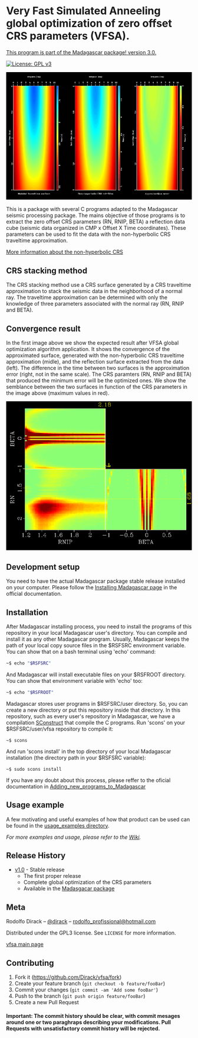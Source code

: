 # Very Fast Simulated Anneeling global optimization of zero offset CRS parameters (VFSA).

[This program is part of the Madagascar package! version 3.0.](https://github.com/ahay/src/tree/master/user/dirack)

[![License: GPL v3](https://img.shields.io/badge/License-GPLv3-blue.svg)](https://www.gnu.org/licenses/gpl-3.0)

![Result of the convergence test](https://github.com/Dirack/vfsa/blob/master/images/surfaces.png)

This is a package with several C programs adapted to the Madagascar seismic processing package. The mains objective of
those programs is to extract the zero offset CRS parameters (RN, RNIP, BETA) 
a reflection data cube (seismic data organized in CMP x Offset X Time coordinates). 
These parameters can be used to fit the data with the non-hyperbolic CRS traveltime approximation.

[More information about the non-hyperbolic CRS](http://www.reproducibility.org/RSF/book/tccs/crs/paper_html/)

## CRS stacking method

The CRS stacking method use a CRS surface generated by a CRS traveltime approximation to stack the seismic data in the
neighborhood of a normal ray. The traveltime approximation can be determined with only the knowledge of three parameters
associated with the normal ray (RN, RNIP and BETA).

## Convergence result

In the first image above we show the expected result after VFSA global optimization algorithm application.
It shows the convergence of the approximated surface, generated with
the non-hyperbolic CRS traveltime approximation (midle), and the reflection surface extracted from the data (left).
The difference in the time between two surfaces is the approximation error (right, not in the same scale).
The CRS paramters (RN, RNIP and BETA)
that produced the minimum error will be the optimized ones. We show the semblance between the two surfaces in function of
the CRS parameters in the image above (maximum values in red).

![Result of the convergence test](https://github.com/Dirack/vfsa/blob/master/images/parametersCube.png)

## Development setup

You need to have the actual Madagascar package stable release installed on your computer. Please follow the
[Installing Madagascar page](http://www.ahay.org/wiki/Installation) in the official documentation.

## Installation

After Madagascar installing process, you need to install the programs of this repository in your local Madagascar user's
directory. You can compile and install it as any other Madagascar program. 
Usually, Madagascar keeps the path of your local copy source files in the $RSFSRC environment variable. You can
show that on a bash terminal using 'echo' command:

```sh
~$ echo "$RSFSRC"
```

And Madagascar will install executable files on your $RSFROOT directory. You can show that environment variable
with 'echo' too:

```sh
~$ echo "$RSFROOT"
```

Madagascar stores user programs in $RSFSRC/user directory. So, you can create a new directory or put this
repository inside that directory. In this repository, such as every user's repository in Madagascar, we have a compilation 
[SConstruct](https://github.com/Dirack/vfsa/blob/master/SConstruct) that compile the C programs.
Run 'scons' on your $RSFSRC/user/vfsa repository to compile it:

```shell
~$ scons
```

And run 'scons install' in the top directory of your local Madagascar installation 
(the directory path in your $RSFSRC variable):

```shell
~$ sudo scons install
```

If you have any doubt about this process, please reffer to the oficial documentation in 
[Adding_new_programs_to_Madagascar](http://www.ahay.org/wiki/Adding_new_programs_to_Madagascar)

## Usage example

A few motivating and useful examples of how that product can be used can be found in the 
[usage_examples directory](https://github.com/Dirack/vfsa/tree/master/usage_examples).

_For more examples and usage, please refer to the [Wiki](https://github.com/Dirack/vfsa/wiki)._

## Release History

* [v1.0](https://github.com/Dirack/vfsa/releases/tag/v1.0) - Stable release
    * The first proper release
    * Complete global optimization of the CRS parameters
    * Available in the [Madasgacar package](https://github.com/ahay/src/tree/master/user/dirack)

## Meta

Rodolfo Dirack – [@dirack](https://github.com/Dirack) – rodolfo_profissional@hotmail.com

Distributed under the GPL3 license. See ``LICENSE`` for more information.

[vfsa main page](https://github.com/Dirack/vfsa)

## Contributing

1. Fork it (<https://github.com/Dirack/vfsa/fork>)
2. Create your feature branch (`git checkout -b feature/fooBar`)
3. Commit your changes (`git commit -am 'Add some fooBar'`)
4. Push to the branch (`git push origin feature/fooBar`)
5. Create a new Pull Request

#### Important: The commit history should be clear, with commit mesages around one or two paraghraps describing your modifications. Pull Requests with unsatisfactory commit history will be rejected.

